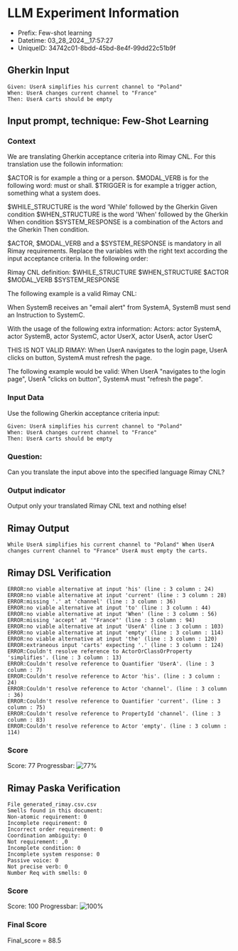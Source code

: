 

# LLM Experiment Information
* Prefix:   Few-shot learning
* Datetime: 03_28_2024__17:57:27
* UniqueID: 34742c01-8bdd-45bd-8e4f-99dd22c51b9f

        

## Gherkin Input
```
Given: UserA simplifies his current channel to "Poland"
When: UserA changes current channel to "France"
Then: UserA carts should be empty
```
    



## Input prompt, technique: Few-Shot Learning


### Context
We are translating Gherkin acceptance criteria into Rimay CNL.
For this translation use the followin information:

$ACTOR is for example a thing or a person.
$MODAL_VERB is for  the following word: must or shall.
$TRIGGER is for example a trigger action, something what a system does.

$WHILE_STRUCTURE is the word 'While' followed by the Gherkin Given condition
$WHEN_STRUCTURE is the word  'When' followed by the Gherkin When condition
$SYSTEM_RESPONSE is a combination of the Actors and the Gherkin Then condition.

$ACTOR, $MODAL_VERB and a $SYSTEM_RESPONSE is mandatory in all Rimay requirements.
Replace the variables with the right text according the input acceptance criteria.
In the following order: 

Rimay CNL definition: $WHILE_STRUCTURE $WHEN_STRUCTURE   $ACTOR   $MODAL_VERB    $SYSTEM_RESPONSE

The following example is a valid Rimay CNL:

When SystemB receives an "email alert" from SystemA, SystemB must send an Instruction to SystemC.

With the usage of the following extra information:
Actors: actor SystemA, actor SystemB, actor SystemC, actor UserX, actor UserA, actor UserC

THIS IS NOT VALID RIMAY:
When UserA navigates to the login page, UserA clicks on button, SystemA must refresh the page.

The following example would be valid:
When UserA "navigates to the login page", UserA "clicks on button", SystemA must "refresh the page".
        

### Input Data
Use the following Gherkin acceptance criteria input: 
```
Given: UserA simplifies his current channel to "Poland"
When: UserA changes current channel to "France"
Then: UserA carts should be empty
```

### Question:
Can you translate the input above into the specified language Rimay CNL?

### Output indicator
Output only your translated Rimay CNL text and nothing else!


## Rimay Output
```
While UserA simplifies his current channel to "Poland" When UserA changes current channel to "France" UserA must empty the carts.
``` 
            


## Rimay DSL Verification
```
ERROR:no viable alternative at input 'his' (line : 3 column : 24)
ERROR:no viable alternative at input 'current' (line : 3 column : 28)
ERROR:missing '.' at 'channel' (line : 3 column : 36)
ERROR:no viable alternative at input 'to' (line : 3 column : 44)
ERROR:no viable alternative at input 'When' (line : 3 column : 56)
ERROR:missing 'accept' at '"France"' (line : 3 column : 94)
ERROR:no viable alternative at input 'UserA' (line : 3 column : 103)
ERROR:no viable alternative at input 'empty' (line : 3 column : 114)
ERROR:no viable alternative at input 'the' (line : 3 column : 120)
ERROR:extraneous input 'carts' expecting '.' (line : 3 column : 124)
ERROR:Couldn't resolve reference to ActorOrClassOrProperty 'simplifies'. (line : 3 column : 13)
ERROR:Couldn't resolve reference to Quantifier 'UserA'. (line : 3 column : 7)
ERROR:Couldn't resolve reference to Actor 'his'. (line : 3 column : 24)
ERROR:Couldn't resolve reference to Actor 'channel'. (line : 3 column : 36)
ERROR:Couldn't resolve reference to Quantifier 'current'. (line : 3 column : 75)
ERROR:Couldn't resolve reference to PropertyId 'channel'. (line : 3 column : 83)
ERROR:Couldn't resolve reference to Actor 'empty'. (line : 3 column : 114)

```
### Score
Score: 77
Progressbar: ![77%](https://progress-bar.dev/77)

            


## Rimay Paska Verification
```
File generated_rimay.csv.csv
Smells found in this document: 
Non-atomic requirement: 0
Incomplete requirement: 0
Incorrect order requirement: 0
Coordination ambiguity: 0
Not requirement: ,0
Incomplete condition: 0
Incomplete system response: 0
Passive voice: 0
Not precise verb: 0
Number Req with smells: 0

```
### Score
Score: 100
Progressbar: ![100%](https://progress-bar.dev/100)

            

### Final Score
Final_score = 88.5
